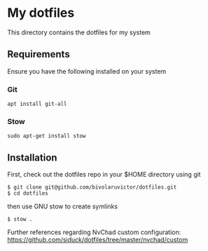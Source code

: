 # My dotfiles

This directory contains the dotfiles for my system

## Requirements

Ensure you have the following installed on your system

### Git
```
apt install git-all
```
### Stow

```
sudo apt-get install stow
```

## Installation

First, check out the dotfiles repo in your $HOME directory using git

```
$ git clone git@github.com/bivolaruvictor/dotfiles.git
$ cd dotfiles
```

then use GNU stow to create symlinks

```
$ stow .
```

Further references regarding NvChad custom configuration: https://github.com/siduck/dotfiles/tree/master/nvchad/custom
